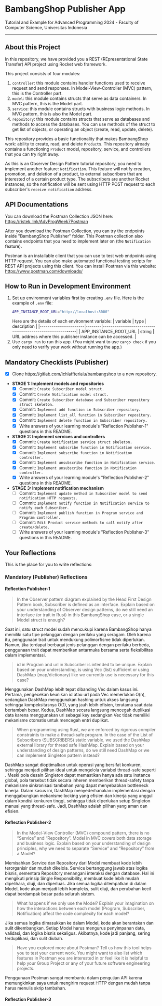 # BambangShop Publisher App
Tutorial and Example for Advanced Programming 2024 - Faculty of Computer Science, Universitas Indonesia

---

## About this Project
In this repository, we have provided you a REST (REpresentational State Transfer) API project using Rocket web framework.

This project consists of four modules:
1.  `controller`: this module contains handler functions used to receive request and send responses.
    In Model-View-Controller (MVC) pattern, this is the Controller part.
2.  `model`: this module contains structs that serve as data containers.
    In MVC pattern, this is the Model part.
3.  `service`: this module contains structs with business logic methods.
    In MVC pattern, this is also the Model part.
4.  `repository`: this module contains structs that serve as databases and methods to access the databases.
    You can use methods of the struct to get list of objects, or operating an object (create, read, update, delete).

This repository provides a basic functionality that makes BambangShop work: ability to create, read, and delete `Product`s.
This repository already contains a functioning `Product` model, repository, service, and controllers that you can try right away.

As this is an Observer Design Pattern tutorial repository, you need to implement another feature: `Notification`.
This feature will notify creation, promotion, and deletion of a product, to external subscribers that are interested of a certain product type.
The subscribers are another Rocket instances, so the notification will be sent using HTTP POST request to each subscriber's `receive notification` address.

## API Documentations

You can download the Postman Collection JSON here: https://ristek.link/AdvProgWeek7Postman

After you download the Postman Collection, you can try the endpoints inside "BambangShop Publisher" folder.
This Postman collection also contains endpoints that you need to implement later on (the `Notification` feature).

Postman is an installable client that you can use to test web endpoints using HTTP request.
You can also make automated functional testing scripts for REST API projects using this client.
You can install Postman via this website: https://www.postman.com/downloads/

## How to Run in Development Environment
1.  Set up environment variables first by creating `.env` file.
    Here is the example of `.env` file:
    ```bash
    APP_INSTANCE_ROOT_URL="http://localhost:8000"
    ```
    Here are the details of each environment variable:
    | variable              | type   | description                                                |
    |-----------------------|--------|------------------------------------------------------------|
    | APP_INSTANCE_ROOT_URL | string | URL address where this publisher instance can be accessed. |
2.  Use `cargo run` to run this app.
    (You might want to use `cargo check` if you only need to verify your work without running the app.)

## Mandatory Checklists (Publisher)
-   [x] Clone https://gitlab.com/ichlaffterlalu/bambangshop to a new repository.
-   **STAGE 1: Implement models and repositories**
    -   [x] Commit: `Create Subscriber model struct.`
    -   [x] Commit: `Create Notification model struct.`
    -   [x] Commit: `Create Subscriber database and Subscriber repository struct skeleton.`
    -   [x] Commit: `Implement add function in Subscriber repository.`
    -   [x] Commit: `Implement list_all function in Subscriber repository.`
    -   [x] Commit: `Implement delete function in Subscriber repository.`
    -   [x] Write answers of your learning module's "Reflection Publisher-1" questions in this README.
-   **STAGE 2: Implement services and controllers**
    -   [x] Commit: `Create Notification service struct skeleton.`
    -   [x] Commit: `Implement subscribe function in Notification service.`
    -   [x] Commit: `Implement subscribe function in Notification controller.`
    -   [x] Commit: `Implement unsubscribe function in Notification service.`
    -   [x] Commit: `Implement unsubscribe function in Notification controller.`
    -   [x] Write answers of your learning module's "Reflection Publisher-2" questions in this README.
-   **STAGE 3: Implement notification mechanism**
    -   [ ] Commit: `Implement update method in Subscriber model to send notification HTTP requests.`
    -   [ ] Commit: `Implement notify function in Notification service to notify each Subscriber.`
    -   [ ] Commit: `Implement publish function in Program service and Program controller.`
    -   [ ] Commit: `Edit Product service methods to call notify after create/delete.`
    -   [ ] Write answers of your learning module's "Reflection Publisher-3" questions in this README.

## Your Reflections
This is the place for you to write reflections:

### Mandatory (Publisher) Reflections

#### Reflection Publisher-1
> In the Observer pattern diagram explained by the Head First Design Pattern book, Subscriber is defined as an interface. Explain based on your understanding of Observer design patterns, do we still need an interface (or trait in Rust) in this BambangShop case, or a single Model struct is enough?

Saat ini, satu struct model sudah mencukupi karena BambangShop hanya memiliki satu tipe pelanggan dengan perilaku yang seragam. Oleh karena itu, penggunaan trait untuk mendukung polimorfisme tidak diperlukan. Namun, jika terdapat berbagai jenis pelanggan dengan perilaku berbeda, penggunaan trait dapat memberikan antarmuka bersama serta fleksibilitas dalam implementasi.

> id in Program and url in Subscriber is intended to be unique. Explain based on your understanding, is using Vec (list) sufficient or using DashMap (map/dictionary) like we currently use is necessary for this case?

Menggunakan DashMap lebih tepat dibanding Vec dalam kasus ini. Pertama, pengecekan keunikan id atau url pada Vec memerlukan  O(n), sedangkan DashMap menggunakan hashing untuk akses langsung sehingga kompeksitasnya O(1), yang jauh lebih efisien, terutama saat data bertambah besar. Kedua, DashMap secara langsung mencegah duplikasi data karena menggunakan url sebagai key sedangkan Vec tidak memiliki mekanisme otomatis untuk mencegah entri duplikat.

> When programming using Rust, we are enforced by rigorous compiler constraints to make a thread-safe program. In the case of the List of Subscribers (SUBSCRIBERS) static variable, we used the DashMap external library for thread safe HashMap. Explain based on your understanding of design patterns, do we still need DashMap or we can implement Singleton pattern instead?


DashMap sangat dioptimalkan untuk operasi yang bersifat konkuren, sehingga menjadi pilihan ideal untuk mengelola variabel thread-safe seperti . Meski pola desain Singleton dapat memastikan hanya ada satu instance global, pola tersebut tidak secara inheren memberikan thread-safety tanpa mekanisme sinkronisasi tambahan yang dapat menyebabkan bottleneck kinerja. Dalam kasus ini, DashMap menyederhanakan implementasi dengan menggabungkan mekanisme locking yang efisien dan kinerja yang unggul dalam kondisi konkuren tinggi, sehingga tidak diperlukan setup Singleton manual yang thread-safe. Jadi, DashMap adalah pilihan yang aman dan efisien.

#### Reflection Publisher-2

>In the Model-View Controller (MVC) compound pattern, there is no “Service” and “Repository”. Model in MVC covers both data storage and business logic. Explain based on your understanding of design principles, why we need to separate “Service” and “Repository” from a Model?

Memisahkan Service dan Repository dari Model membuat kode lebih terorganisir dan mudah dikelola. Service bertanggung jawab atas logika bisnis, sementara Repository menangani interaksi dengan database. Hal ini mengikuti prinsip Single Responsibility, membuat kode lebih mudah dipelihara, diuji, dan diperluas. Jika semua logika ditempatkan di dalam Model, kode akan menjadi lebih kompleks, sulit diuji, dan perubahan kecil dapat berdampak besar pada seluruh sistem.

> What happens if we only use the Model? Explain your imagination on how the interactions between each model (Program, Subscriber, Notification) affect the code complexity for each model?

Jika semua logika dimasukkan ke dalam Model, kode akan berantakan dan sulit dikembangkan. Setiap Model harus mengurus penyimpanan data, validasi, dan logika bisnis sekaligus. Akibatnya, kode jadi panjang, sering terduplikasi, dan sulit diubah. 

> Have you explored more about Postman? Tell us how this tool helps you to test your current work. You might want to also list which features in Postman you are interested in or feel like it is helpful to help your Group Project or any of your future software engineering projects.

Penggunaan Postman sangat membantu dalam pengujian API karena memungkinkan saya untuk mengirim request HTTP dengan mudah tanpa harus menulis skrip tambahan.

#### Reflection Publisher-3
